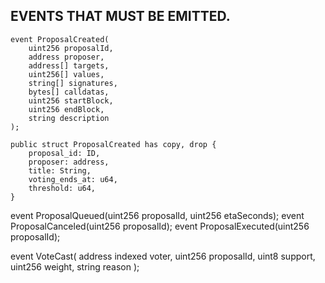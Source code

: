 ## EVENTS THAT MUST BE EMITTED.

```move
event ProposalCreated(
    uint256 proposalId,
    address proposer,
    address[] targets,
    uint256[] values,
    string[] signatures,
    bytes[] calldatas,
    uint256 startBlock,
    uint256 endBlock,
    string description
);

public struct ProposalCreated has copy, drop {
    proposal_id: ID,
    proposer: address,
    title: String,
    voting_ends_at: u64,
    threshold: u64,
}
```



event ProposalQueued(uint256 proposalId, uint256 etaSeconds);
event ProposalCanceled(uint256 proposalId);
event ProposalExecuted(uint256 proposalId);

event VoteCast(
    address indexed voter, 
    uint256 proposalId, 
    uint8 support, 
    uint256 weight, 
    string reason
);
